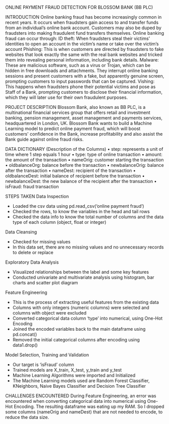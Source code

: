  ONLINE PAYMENT FRAUD DETECTION FOR BLOSSOM BANK (BB PLC)
 
INTRODUCTION
Online banking fraud has become increasingly common in recent years. It occurs when fraudsters gain access to and transfer funds from an individual’s online bank account. Customers may also be duped by fraudsters into making fraudulent fund transfers themselves.
Online banking fraud can occur through:
ID theft: When fraudsters steal their victims’ identities to open an account in the victim’s name or take over the victim’s account
Phishing: This is when customers are directed by fraudsters to fake websites that look exactly the same with the real bank websites and tricked them into revealing personal information, including bank details.
Malware: These are malicious software, such as a virus or Trojan, which can be hidden in free downloads and attachments. They interrupt online banking sessions and present customers with a fake, but apparently genuine screen, prompting customers to input passwords that can be captured.
Vishing: This happens when fraudsters phone their potential victims and pose as Staff of a Bank, prompting customers to disclose their financial information, which they will later use for their own fraudulent purposes.

PROJECT DESCRIPTION
Blossom Bank, also known as BB PLC, is a multinational financial services group that offers retail and investment banking, pension management, asset management and payments services, headquartered in London, UK.
Blossom Bank wants to build a Machine Learning model to predict online payment fraud, which will boost customers' confidence in the Bank, increase profitability and also assist the Bank guide against online fraud risks.

DATA DICTIONARY (Description of the Columns)
• step: represents a unit of time where 1 step equals 1 hour
• type: type of online transaction
• amount: the amount of the transaction
• nameOrig: customer starting the transaction
• oldbalanceOrg: balance before the transaction
• newbalanceOrig: balance after the transaction
• nameDest: recipient of the transaction
• oldbalanceDest: initial balance of recipient before the transaction
• newbalanceDest: the new balance of the recipient after the transaction
• isFraud: fraud transaction

STEPS TAKEN
Data Inspection
-	Loaded the csv data using pd.read_csv(‘online payment fraud’)
-	Checked the rows, to know the variables in the head and tail rows
-	Checked the data info to know the total number of columns and the data type of each column (object, float or integer)

Data Cleansing
-	Checked for missing values
-	In this data set, there are no missing values and no unnecessary records to delete or replace

Exploratory Data Analysis
-	Visualized relationships between the label and some key features
-	Conducted univariate and multivariate analysis using histogram, bar charts and scatter plot diagram

Feature Engineering
-	This is the process of extracting useful features from the existing data
-	Columns with only integers (numeric columns) were selected and columns with object were excluded
-	Converted categorical data column ‘type’ into numerical, using One-Hot Encoding
-	Joined the encoded variables back to the main dataframe using pd.concat()
-	Removed the initial categorical columns after encoding using data1.drop()

Model Selection, Training and Validation
-	Our target is ‘isFraud’ column
-	Trained models are X_train, X_test, y_train and y_test
-	Machine Learning Algorithms were imported and Initialized
-	The Machine Learning models used are Random Forest Classifier, KNeighbors, Naive Bayes Classifier and Decision Tree Classifier

CHALLENGES ENCOUNTERED
During Feature Engineering, an error was encountered when converting categorical data into numerical using One-Hot Encoding. The resulting dataframe was eating up my RAM. So I dropped some columns (nameOrig and nameDest) that are not needed to encode, to reduce the data size.


